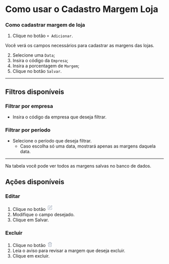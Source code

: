 # Como usar o Cadastro Margem Loja

### Como cadastrar margem de loja
1. Clique no botão `+ Adicionar`.

Você verá os campos necessários para cadastrar as margens das lojas.

2. Selecione uma `Data`;
3. Insira o código da `Empresa`;
4. Insira a porcentagem de `Margem`;
5. Clique no botão `Salvar`.

---

## Filtros disponíveis

### Filtrar por empresa
- Insira o código da empresa que deseja filtrar.

### Filtrar por período
- Selecione o período que deseja filtrar.
  - Caso escolha só uma data, mostrará apenas as margens daquela data.

---

Na tabela você pode ver todos as margens salvas no banco de dados.

## Ações disponíveis

### Editar
1. Clique no botão ![Editar](../../../static/img/editIcon.png)
2. Modifique o campo desejado.
3. Clique em Salvar.

### Excluir
1. Clique no botão ![Excluir](../../../static/img/deleteIcon.png)
2. Leia o aviso para revisar a margem que deseja excluir.
3. Clique em excluir.